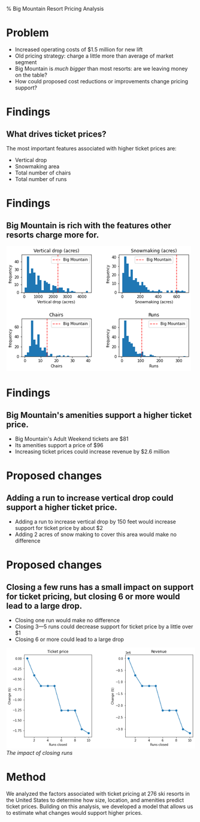 % Big Mountain Resort Pricing Analysis

# Problem

- Increased operating costs of $1.5 million for new lift
- Old pricing strategy: charge a little more than average of market segment
- Big Mountain is *much bigger* than most resorts: are we leaving money on the table?
- How could proposed cost reductions or improvements change pricing support?

# Findings

## What drives ticket prices?

The most important features associated with higher ticket prices are:

- Vertical drop
- Snowmaking area
- Total number of chairs
- Total number of runs

# Findings

## Big Mountain is rich with the features other resorts charge more for.

![](hists.png)

# Findings

## Big Mountain's amenities support a higher ticket price. 

- Big Mountain's Adult Weekend tickets are $81
- Its amenities support a price of $96
- Increasing ticket prices could increase revenue by $2.6 million

# Proposed changes

## Adding a run to increase vertical drop could support a higher ticket price.

- Adding a run to increase vertical drop by 150 feet would increase support for ticket price by about $2
- Adding 2 acres of snow making to cover this area would make no difference

# Proposed changes

## Closing a few runs has a small impact on support for ticket pricing, but closing 6 or more would lead to a large drop.

- Closing one run would make no difference
- Closing 3—5 runs could decrease support for ticket price by a little over $1
- Closing 6 or more could lead to a large drop


![](closing_runs.png)
*The impact of closing runs*

# Method

We analyzed the factors associated with ticket pricing at 276 ski resorts in the United States to determine how size, location, and amenities predict ticket prices. Building on this analysis, we developed a model that allows us to estimate what changes would support higher prices.


